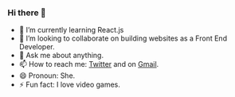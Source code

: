
### Hi there 👋

- 🌱 I’m currently learning React.js
- 👯 I’m looking to collaborate on building websites as a Front End Developer.
- 💬 Ask me about anything.
- 📫 How to reach me: [Twitter](https://twitter.com/tomiajayi_) and on [Gmail](Mailto:thomieajayi@gmail.com).
- 😄 Pronoun: She.
- ⚡ Fun fact: I love video games.
